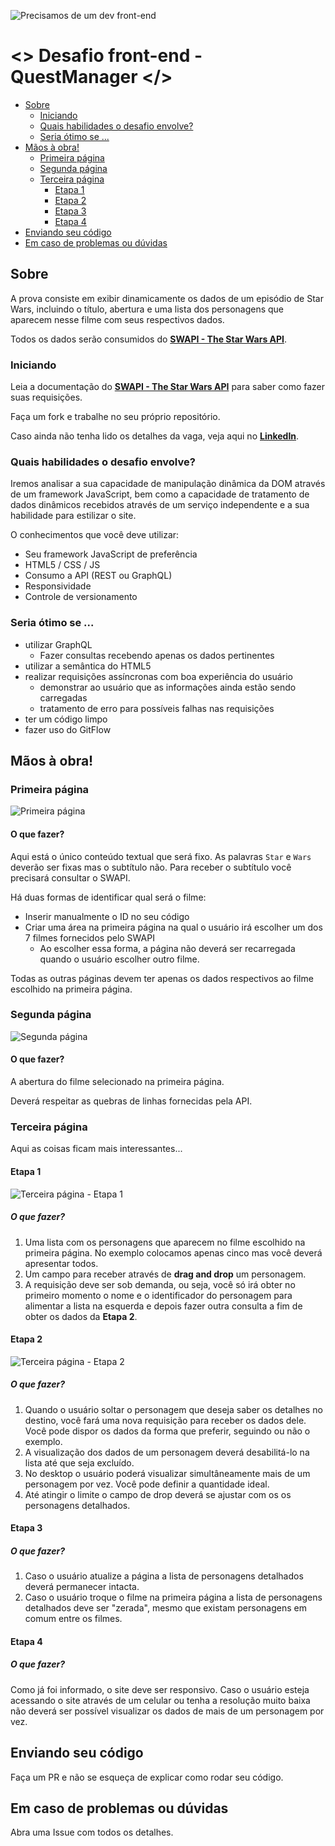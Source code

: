 ![Precisamos de um dev front-end](./files/jedi-front.jpg)

# <> Desafio front-end - QuestManager </>

- [Sobre](#sobre)
    - [Iniciando](#iniciando)
    - [Quais habilidades o desafio envolve?](#quais-habilidades-o-desafio-envolve)
    - [Seria ótimo se ...](#seria-otimo-se)
- [Mãos à obra!](#maos-a-obra)
    - [Primeira página](#primeira-pagina)
    - [Segunda página](#segunda-pagina)
    - [Terceira página](#terceira-pagina)
        - [Etapa 1](#etapa-1)
        - [Etapa 2](#etapa-2)
        - [Etapa 3](#etapa-3)
        - [Etapa 4](#etapa-4)
- [Enviando seu código](#enviando-seu-codigo)
- [Em caso de problemas ou dúvidas](#em-caso-de-problemas-ou-duvidas)

## Sobre
A prova consiste em exibir dinamicamente os dados de um episódio de Star Wars, incluindo o título, abertura e uma lista dos personagens que aparecem nesse filme com seus respectivos dados.

Todos os dados serão consumidos do [**SWAPI - The Star Wars API**](https://swapi.co/).

### Iniciando
Leia a documentação do [**SWAPI - The Star Wars API**](https://swapi.co/) para saber como fazer suas requisições.

Faça um fork e trabalhe no seu próprio repositório.

Caso ainda não tenha lido os detalhes da vaga, veja aqui no [**LinkedIn**]().

### Quais habilidades o desafio envolve?
Iremos analisar a sua capacidade de manipulação dinâmica da DOM através de um framework JavaScript, bem como a capacidade de tratamento de dados dinâmicos recebidos através de um serviço independente e a sua habilidade para estilizar o site.

O conhecimentos que você deve utilizar:
* Seu framework JavaScript de preferência
* HTML5 / CSS / JS
* Consumo a API (REST ou GraphQL)
* Responsividade
* Controle de versionamento

### Seria ótimo se ...
* utilizar GraphQL
    * Fazer consultas recebendo apenas os dados pertinentes
* utilizar a semântica do HTML5
* realizar requisições assíncronas com boa experiência do usuário
    * demonstrar ao usuário que as informações ainda estão sendo carregadas
    * tratamento de erro para possíveis falhas nas requisições
* ter um código limpo
* fazer uso do GitFlow

## Mãos à obra!

### Primeira página
![Primeira página](./files/telas-01.jpg)

#### O que fazer?
Aqui está o único conteúdo textual que será fixo. As palavras `Star` e `Wars` deverão ser fixas mas o subtítulo não. Para receber o subtítulo você precisará consultar o SWAPI.

Há duas formas de identificar qual será o filme:
* Inserir manualmente o ID no seu código
* Criar uma área na primeira página na qual o usuário irá escolher um dos 7 filmes fornecidos pelo SWAPI
    * Ao escolher essa forma, a página não deverá ser recarregada quando o usuário escolher outro filme.

Todas as outras páginas devem ter apenas os dados respectivos ao filme escolhido na primeira página.

### Segunda página
![Segunda página](./files/telas-02.jpg)

#### O que fazer?
A abertura do filme selecionado na primeira página. 

Deverá respeitar as quebras de linhas fornecidas pela API.

### Terceira página
Aqui as coisas ficam mais interessantes...

#### Etapa 1
![Terceira página - Etapa 1](./files/telas-03-01.jpg)

##### O que fazer?

1. Uma lista com os personagens que aparecem no filme escolhido na primeira página. No exemplo colocamos apenas cinco mas você deverá apresentar todos.
2. Um campo para receber através de **drag and drop** um personagem.
3. A requisição deve ser sob demanda, ou seja, você só irá obter no primeiro momento o nome e o identificador do personagem para alimentar a lista na esquerda e depois fazer outra consulta a fim de obter os dados da **Etapa 2**.

#### Etapa 2
![Terceira página - Etapa 2](./files/telas-03-02.jpg)

##### O que fazer?
1. Quando o usuário soltar o personagem que deseja saber os detalhes no destino, você fará uma nova requisição para receber os dados dele. Você pode dispor os dados da forma que preferir, seguindo ou não o exemplo.
2. A visualização dos dados de um personagem deverá desabilitá-lo na lista até que seja excluído.
2. No desktop o usuário poderá visualizar simultâneamente mais de um personagem por vez. Você pode definir a quantidade ideal.
3. Até atingir o limite o campo de drop deverá se ajustar com os os personagens detalhados.

#### Etapa 3

##### O que fazer?
1. Caso o usuário atualize a página a lista de personagens detalhados deverá permanecer intacta.
2. Caso o usuário troque o filme na primeira página a lista de personagens detalhados deve ser "zerada", mesmo que existam personagens em comum entre os filmes.

#### Etapa 4

##### O que fazer?
Como já foi informado, o site deve ser responsivo. Caso o usuário esteja acessando o site através de um celular ou tenha a resolução muito baixa não deverá ser possível visualizar os dados de mais de um personagem por vez.

## Enviando seu código
Faça um PR e não se esqueça de explicar como rodar seu código.

## Em caso de problemas ou dúvidas
Abra uma Issue com todos os detalhes.